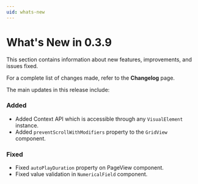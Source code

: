 ```yaml
---
uid: whats-new
---
```


# What's New in **0.3.9**

This section contains information about new features, improvements, and issues fixed.

For a complete list of changes made, refer to the **Changelog** page.

The main updates in this release include:

### Added

- Added Context API which is accessible through any `VisualElement` instance.
- Added `preventScrollWithModifiers` property to the `GridView` component.

### Fixed

- Fixed `autoPlayDuration` property on PageView component.
- Fixed value validation in `NumericalField` component.